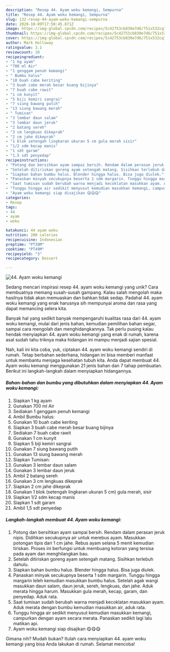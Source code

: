 ```yaml
---
description: "Resep 44. Ayam woku kemangi, Sempurna"
title: "Resep 44. Ayam woku kemangi, Sempurna"
slug: 132-resep-44-ayam-woku-kemangi-sempurna
date: 2020-10-09T17:50:45.871Z
image: https://img-global.cpcdn.com/recipes/5c42753cb830e7d6/751x532cq70/44-ayam-woku-kemangi-foto-resep-utama.jpg
thumbnail: https://img-global.cpcdn.com/recipes/5c42753cb830e7d6/751x532cq70/44-ayam-woku-kemangi-foto-resep-utama.jpg
cover: https://img-global.cpcdn.com/recipes/5c42753cb830e7d6/751x532cq70/44-ayam-woku-kemangi-foto-resep-utama.jpg
author: Mark Holloway
ratingvalue: 3.1
reviewcount: 10
recipeingredient:
- "1 kg ayam"
- "700 ml Air"
- "1 genggam penuh kemangi"
- " Bumbu halus"
- "10 buah cabe keriting"
- "3 buah cabe merah besar buang bijinya"
- "7 buah cabe rawit"
- "1 cm kunyit"
- "5 biji kemiri sangrai"
- "7 siung bawang putih"
- "13 siung bawang merah"
- " Tumisan"
- "3 lembar daun salam"
- "3 lembar daun jeruk"
- "2 batang sereh"
- "3 cm lengkuas dikeprak"
- "2 cm jahe dikeprak"
- "1 blok setengah lingkaran ukuran 5 cm gula merah sisir"
- "1/2 sdm kecap manis"
- "1 sdt garam"
- "1,5 sdt penyedap"
recipeinstructions:
- "Potong dan bersihkan ayam sampai bersih. Rendam dalam perasan jeruk nipis. Didihkan secukupnya air untuk merebus ayam. Masukkan potongan tipis dari 1 cm jahe. Rebus ayam selana 5 menit kemudian tiriskan. Proses ini berfungsi untuk membuang kotoran yang tersisa pada ayam dan menghilangkan bau."
- "Setelah ditiriskan goreng ayam setengah matang. Sisihkan terlebuh dahulu."
- "Siapkan bahan bumbu halus. Blender hingga halus. Bisa juga diulek."
- "Panaskan minyak secukupnya beserta 1 sdm margarin. Tunggu hingga margarin leleh kemudian masukkan bumbu halus. Setelah agak wangi masukkan daun salam, daun jeruk, sereh, lengkuas, dan jahe. Aduk merata hingga harum. Masukkan gula merah, kecap, garam, dan penyedap. Aduk rata."
- "Saat tumisan sudah berubah warna menjadi kecoklatan masukkan ayam. Aduk merata dengan bumbu kemudian masukkan air, aduk rata."
- "Tunggu hingga air sedikit menyusut kemudian masukkan kemangi, campurkan dengan ayam secara merata. Panaskan sedikit lagi lalu matikan api."
- "Ayam woku kemangi siap disajikan 😋😋😋"
categories:
- Resep
tags:
- 44
- ayam
- woku

katakunci: 44 ayam woku 
nutrition: 200 calories
recipecuisine: Indonesian
preptime: "PT39M"
cooktime: "PT49M"
recipeyield: "3"
recipecategory: Dessert

---
```



![44. Ayam woku kemangi](https://img-global.cpcdn.com/recipes/5c42753cb830e7d6/751x532cq70/44-ayam-woku-kemangi-foto-resep-utama.jpg)

Sedang mencari inspirasi resep 44. ayam woku kemangi yang unik? Cara membuatnya memang susah-susah gampang. Kalau salah mengolah maka hasilnya tidak akan memuaskan dan bahkan tidak sedap. Padahal 44. ayam woku kemangi yang enak harusnya sih mempunyai aroma dan rasa yang dapat memancing selera kita.

Banyak hal yang sedikit banyak mempengaruhi kualitas rasa dari 44. ayam woku kemangi, mulai dari jenis bahan, kemudian pemilihan bahan segar, sampai cara mengolah dan menghidangkannya. Tak perlu pusing kalau hendak menyiapkan 44. ayam woku kemangi yang enak di rumah, karena asal sudah tahu triknya maka hidangan ini mampu menjadi sajian spesial.




Nah, kali ini kita coba, yuk, ciptakan 44. ayam woku kemangi sendiri di rumah. Tetap berbahan sederhana, hidangan ini bisa memberi manfaat untuk membantu menjaga kesehatan tubuh kita. Anda dapat membuat 44. Ayam woku kemangi menggunakan 21 jenis bahan dan 7 tahap pembuatan. Berikut ini langkah-langkah dalam menyiapkan hidangannya.

<!--inarticleads1-->

##### Bahan-bahan dan bumbu yang dibutuhkan dalam menyiapkan 44. Ayam woku kemangi:

1. Siapkan 1 kg ayam
1. Gunakan 700 ml Air
1. Sediakan 1 genggam penuh kemangi
1. Ambil  Bumbu halus:
1. Gunakan 10 buah cabe keriting
1. Siapkan 3 buah cabe merah besar buang bijinya
1. Sediakan 7 buah cabe rawit
1. Gunakan 1 cm kunyit
1. Siapkan 5 biji kemiri sangrai
1. Gunakan 7 siung bawang putih
1. Gunakan 13 siung bawang merah
1. Siapkan  Tumisan:
1. Gunakan 3 lembar daun salam
1. Gunakan 3 lembar daun jeruk
1. Ambil 2 batang sereh
1. Gunakan 3 cm lengkuas dikeprak
1. Siapkan 2 cm jahe dikeprak
1. Gunakan 1 blok (setengah lingkaran ukuran 5 cm) gula merah, sisir
1. Siapkan 1/2 sdm kecap manis
1. Siapkan 1 sdt garam
1. Ambil 1,5 sdt penyedap




<!--inarticleads2-->

##### Langkah-langkah membuat 44. Ayam woku kemangi:

1. Potong dan bersihkan ayam sampai bersih. Rendam dalam perasan jeruk nipis. Didihkan secukupnya air untuk merebus ayam. Masukkan potongan tipis dari 1 cm jahe. Rebus ayam selana 5 menit kemudian tiriskan. Proses ini berfungsi untuk membuang kotoran yang tersisa pada ayam dan menghilangkan bau.
1. Setelah ditiriskan goreng ayam setengah matang. Sisihkan terlebuh dahulu.
1. Siapkan bahan bumbu halus. Blender hingga halus. Bisa juga diulek.
1. Panaskan minyak secukupnya beserta 1 sdm margarin. Tunggu hingga margarin leleh kemudian masukkan bumbu halus. Setelah agak wangi masukkan daun salam, daun jeruk, sereh, lengkuas, dan jahe. Aduk merata hingga harum. Masukkan gula merah, kecap, garam, dan penyedap. Aduk rata.
1. Saat tumisan sudah berubah warna menjadi kecoklatan masukkan ayam. Aduk merata dengan bumbu kemudian masukkan air, aduk rata.
1. Tunggu hingga air sedikit menyusut kemudian masukkan kemangi, campurkan dengan ayam secara merata. Panaskan sedikit lagi lalu matikan api.
1. Ayam woku kemangi siap disajikan 😋😋😋




Gimana nih? Mudah bukan? Itulah cara menyiapkan 44. ayam woku kemangi yang bisa Anda lakukan di rumah. Selamat mencoba!
